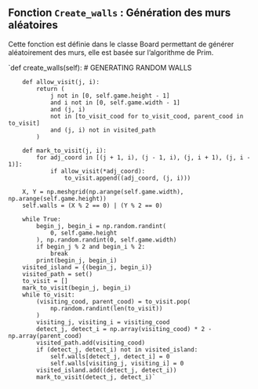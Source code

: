 ## Fonction `Create_walls` : Génération des murs aléatoires

Cette fonction est définie dans le classe Board permettant de générer aléatoirement des murs, elle est basée sur l’algorithme de Prim.  

`def create_walls(self):
        # GENERATING RANDOM WALLS

        def allow_visit(j, i):
            return (
                j not in [0, self.game.height - 1]
                and i not in [0, self.game.width - 1]
                and (j, i)
                not in [to_visit_cood for to_visit_cood, parent_cood in to_visit]
                and (j, i) not in visited_path
            )

        def mark_to_visit(j, i):
            for adj_coord in [(j + 1, i), (j - 1, i), (j, i + 1), (j, i - 1)]:
                if allow_visit(*adj_coord):
                    to_visit.append((adj_coord, (j, i)))

        X, Y = np.meshgrid(np.arange(self.game.width), np.arange(self.game.height))
        self.walls = (X % 2 == 0) | (Y % 2 == 0)

        while True:
            begin_j, begin_i = np.random.randint(
                0, self.game.height
            ), np.random.randint(0, self.game.width)
            if begin_j % 2 and begin_i % 2:
                break
            print(begin_j, begin_i)
        visited_island = {(begin_j, begin_i)}
        visited_path = set()
        to_visit = []
        mark_to_visit(begin_j, begin_i)
        while to_visit:
            (visiting_cood, parent_cood) = to_visit.pop(
                np.random.randint(len(to_visit))
            )
            visiting_j, visiting_i = visiting_cood
            detect_j, detect_i = np.array(visiting_cood) * 2 - np.array(parent_cood)
            visited_path.add(visiting_cood)
            if (detect_j, detect_i) not in visited_island:
                self.walls[detect_j, detect_i] = 0
                self.walls[visiting_j, visiting_i] = 0
            visited_island.add((detect_j, detect_i))
            mark_to_visit(detect_j, detect_i)`


